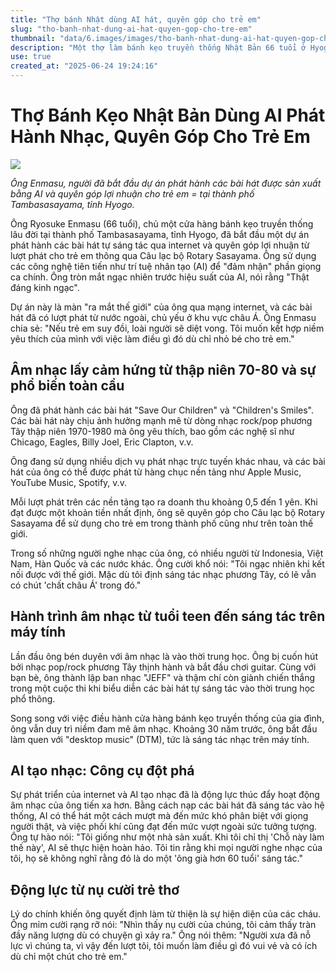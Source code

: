 ```yaml
---
title: "Thợ bánh Nhật dùng AI hát, quyên góp cho trẻ em"
slug: "tho-banh-nhat-dung-ai-hat-quyen-gop-cho-tre-em"
thumbnail: "data/6.images/images/tho-banh-nhat-dung-ai-hat-quyen-gop-cho-tre-em.webp"
description: "Một thợ làm bánh kẹo truyền thống Nhật Bản 66 tuổi ở Hyogo đã sử dụng công nghệ AI để sản xuất và phát hành các bài hát, với toàn bộ doanh thu từ việc stream được quyên góp cho trẻ em thông qua một câu lạc bộ địa phương."
use: true
created_at: "2025-06-24 19:24:16"
---
```


# Thợ Bánh Kẹo Nhật Bản Dùng AI Phát Hành Nhạc, Quyên Góp Cho Trẻ Em

![](/images/20250624-00010000-tanba-000-1-view.webp)

*Ông Enmasu, người đã bắt đầu dự án phát hành các bài hát được sản xuất bằng AI và quyên góp lợi nhuận cho trẻ em = tại thành phố Tambasasayama, tỉnh Hyogo.*

Ông Ryosuke Enmasu (66 tuổi), chủ một cửa hàng bánh kẹo truyền thống lâu đời tại thành phố Tambasasayama, tỉnh Hyogo, đã bắt đầu một dự án phát hành các bài hát tự sáng tác qua internet và quyên góp lợi nhuận từ lượt phát cho trẻ em thông qua Câu lạc bộ Rotary Sasayama. Ông sử dụng các công nghệ tiên tiến như trí tuệ nhân tạo (AI) để "đảm nhận" phần giọng ca chính. Ông tròn mắt ngạc nhiên trước hiệu suất của AI, nói rằng "Thật đáng kinh ngạc".

Dự án này là màn "ra mắt thế giới" của ông qua mạng internet, và các bài hát đã có lượt phát từ nước ngoài, chủ yếu ở khu vực châu Á. Ông Enmasu chia sẻ: "Nếu trẻ em suy đồi, loài người sẽ diệt vong. Tôi muốn kết hợp niềm yêu thích của mình với việc làm điều gì đó dù chỉ nhỏ bé cho trẻ em."

## Âm nhạc lấy cảm hứng từ thập niên 70-80 và sự phổ biến toàn cầu

Ông đã phát hành các bài hát "Save Our Children" và "Children's Smiles". Các bài hát này chịu ảnh hưởng mạnh mẽ từ dòng nhạc rock/pop phương Tây thập niên 1970-1980 mà ông yêu thích, bao gồm các nghệ sĩ như Chicago, Eagles, Billy Joel, Eric Clapton, v.v.

Ông đang sử dụng nhiều dịch vụ phát nhạc trực tuyến khác nhau, và các bài hát của ông có thể được phát từ hàng chục nền tảng như Apple Music, YouTube Music, Spotify, v.v.

Mỗi lượt phát trên các nền tảng tạo ra doanh thu khoảng 0,5 đến 1 yên. Khi đạt được một khoản tiền nhất định, ông sẽ quyên góp cho Câu lạc bộ Rotary Sasayama để sử dụng cho trẻ em trong thành phố cũng như trên toàn thế giới.

Trong số những người nghe nhạc của ông, có nhiều người từ Indonesia, Việt Nam, Hàn Quốc và các nước khác. Ông cười khổ nói: "Tôi ngạc nhiên khi kết nối được với thế giới. Mặc dù tôi định sáng tác nhạc phương Tây, có lẽ vẫn có chút 'chất châu Á' trong đó."

## Hành trình âm nhạc từ tuổi teen đến sáng tác trên máy tính

Lần đầu ông bén duyên với âm nhạc là vào thời trung học. Ông bị cuốn hút bởi nhạc pop/rock phương Tây thịnh hành và bắt đầu chơi guitar. Cùng với bạn bè, ông thành lập ban nhạc "JEFF" và thậm chí còn giành chiến thắng trong một cuộc thi khi biểu diễn các bài hát tự sáng tác vào thời trung học phổ thông.

Song song với việc điều hành cửa hàng bánh kẹo truyền thống của gia đình, ông vẫn duy trì niềm đam mê âm nhạc. Khoảng 30 năm trước, ông bắt đầu làm quen với "desktop music" (DTM), tức là sáng tác nhạc trên máy tính.

## AI tạo nhạc: Công cụ đột phá

Sự phát triển của internet và AI tạo nhạc đã là động lực thúc đẩy hoạt động âm nhạc của ông tiến xa hơn. Bằng cách nạp các bài hát đã sáng tác vào hệ thống, AI có thể hát một cách mượt mà đến mức khó phân biệt với giọng người thật, và việc phối khí cũng đạt đến mức vượt ngoài sức tưởng tượng. Ông tự hào nói: "Tôi giống như một nhà sản xuất. Khi tôi chỉ thị 'Chỗ này làm thế này', AI sẽ thực hiện hoàn hảo. Tôi tin rằng khi mọi người nghe nhạc của tôi, họ sẽ không nghĩ rằng đó là do một 'ông già hơn 60 tuổi' sáng tác."

## Động lực từ nụ cười trẻ thơ

Lý do chính khiến ông quyết định làm từ thiện là sự hiện diện của các cháu. Ông mỉm cười rạng rỡ nói: "Nhìn thấy nụ cười của chúng, tôi cảm thấy tràn đầy năng lượng dù có chuyện gì xảy ra." Ông nói thêm: "Người xưa đã nỗ lực vì chúng ta, vì vậy đến lượt tôi, tôi muốn làm điều gì đó vui vẻ và có ích dù chỉ một chút cho trẻ em."
